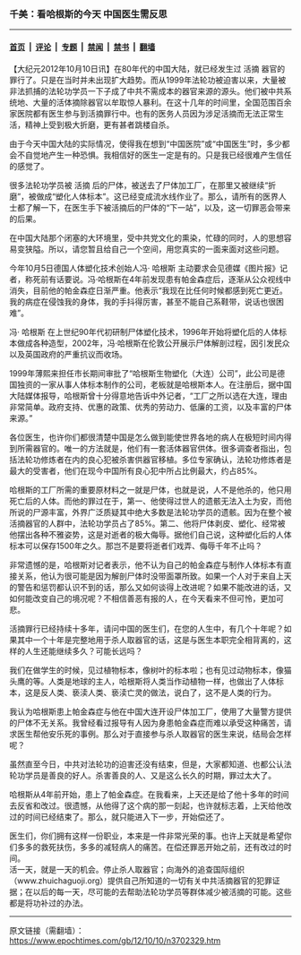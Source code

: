 ### 千美：看哈根斯的今天 中国医生需反思

---

#### [首页](../../../..?n3702329) &nbsp;|&nbsp; [评论](../../../../../epoch-comment?n3702329) &nbsp;|&nbsp; [专题](../../../../../epoch-special?n3702329) &nbsp;|&nbsp; [禁闻](../../../../../epoch-news?n3702329) &nbsp;|&nbsp; [禁书](../../../../../books?n3702329) &nbsp;|&nbsp; [翻墙](https://github.com/gfw-breaker/nogfw/blob/master/README.md?n3702329)


<div class="post_content" id="artbody" itemprop="articleBody">
 <!-- article content begin -->
 <p>
  【大纪元2012年10月10日讯】在80年代的中国大陆，就已经发生过
  <ok href="https://www.epochtimes.com/gb/tag/%E6%B4%BB%E6%91%98.html">
   活摘
  </ok>
  器官的罪行了。只是在当时并未出现扩大趋势。而从1999年法轮功被迫害以来，大量被非法抓捕的法轮功学员一下子成了中共不需成本的器官来源的源头。他们被中共系统地、大量的活体摘除器官以牟取惊人暴利。在这十几年的时间里，全国范围百余家医院都有医生参与到活摘罪行中。也有的医务人员因为涉足活摘而无法正常生活，精神上受到极大折磨，更有甚者跳楼自杀。
 </p>
 <p>
  由于今天中国大陆的实际情况，使得我在想到“中国医院”或“中国医生”时，多少都会不自觉地产生一种恐惧。我相信好的医生一定是有的。只是我已经很难产生信任的感觉了。
 </p>
 <p>
  很多法轮功学员被
  <ok href="https://www.epochtimes.com/gb/tag/%E6%B4%BB%E6%91%98.html">
   活摘
  </ok>
  后的尸体，被送去了尸体加工厂，在那里又被继续“折磨”，被做成“塑化人体标本”。这已经变成流水线作业了。那么，请所有的医界人士都了解一下，在医生手下被活摘后的尸体的“下一站”，以及，这一切罪恶会带来的后果。
 </p>
 <p>
  在中国大陆那个闭塞的大环境里，受中共党文化的熏染，忙碌的同时，人的思想容易变狭隘。所以，请您暂且给自己一个空间，用您真实的一面来面对这些问题。
 </p>
 <p>
  今年10月5日德国人体塑化技术创始人冯‧
  <ok href="https://www.epochtimes.com/gb/tag/%E5%93%88%E6%A0%B9%E6%96%AF.html">
   哈根斯
  </ok>
  主动要求会见德媒《图片报》记者，称死前有话要说。冯‧哈根斯在4年前发现患有帕金森症后，逐渐从公众视线中消失，目前他的帕金森症日渐严重。他表示“我现在比任何时候都感到死亡更近。我的病症在侵蚀我的身体，我的手抖得厉害，甚至不能自己系鞋带，说话也很困难”。
 </p>
 <p>
  冯‧
  <ok href="https://www.epochtimes.com/gb/tag/%E5%93%88%E6%A0%B9%E6%96%AF.html">
   哈根斯
  </ok>
  在上世纪90年代初研制尸体塑化技术，1996年开始将塑化后的人体标本做成各种造型，2002年，冯‧哈根斯在伦敦公开展示尸体解剖过程，因引发民众以及英国政府的严重抗议而收场。
 </p>
 <p>
  1999年薄熙来担任市长期间审批了“哈根斯生物塑化（大连）公司”，此公司是德国独资的一家从事人体标本制作的公司，老板就是哈根斯本人。在注册后，据中国大陆媒体报导，哈根斯曾十分得意地告诉中外记者，“工厂之所以选在大连，理由非常简单。政府支持、优惠的政策、优秀的劳动力、低廉的工资，以及丰富的尸体来源。”
 </p>
 <p>
  各位医生，也许你们都很清楚中国是怎么做到能使世界各地的病人在极短时间内得到所需器官的。唯一的方法就是，他们有一套活体器官供体。很多调查者指出，包括法轮功修炼者在内的良心犯被杀害供器官移植。多位专家确认，法轮功修炼者是最大的受害者，他们在现今中国所有良心犯中所占比例最大，约占85%。
 </p>
 <p>
  哈根斯的工厂所需的重要原材料之一就是尸体，也就是说，人不是他杀的，他只用死亡后的人体。而他的罪过在于，第一、他使得过世人的遗骸无法入土为安，而他所说的尸源丰富，外界广泛质疑其中绝大多数是法轮功学员的遗骸。因为在整个被活摘器官的人群中，法轮功学员占了85%。第二、他将尸体剥皮、塑化、经常被他摆出各种不雅姿势，这是对逝者的极大侮辱。据他们自己说，这种塑化后的人体标本可以保存1500年之久。那岂不是要将逝者们戏弄、侮辱千年不止吗？
 </p>
 <p>
  非常遗憾的是，哈根斯对记者表示，他不认为自己的帕金森症与制作人体标本有直接关系，他认为很可能是因为解剖尸体时没带面罩所致。如果一个人对于来自上天的警告和惩罚都认识不到的话，那么又如何谈得上改进呢？如果不能改进的话，又如何能改变自己的境况呢？不相信善恶有报的人，在今天看来不但可怜，更加可悲。
 </p>
 <p>
  活摘罪行已经持续十多年，请问中国的医生们，在您的人生中，有几个十年呢？如果其中一个十年是完整地用于杀人取器官的话，这是与医生本职完全相背离的，这样的人生还能继续多久？可能长远吗？
 </p>
 <p>
  我们在做学生的时候，见过植物标本，像树叶的标本啦；也有见过动物标本，像猫头鹰的等。人类是地球的主人，哈根斯将人类当作动植物一样，也做出了人体标本，这是反人类、亵渎人类、亵渎亡灵的做法，说白了，这不是人类的行为。
 </p>
 <p>
  我认为哈根斯患上帕金森症与他在中国大连开设尸体加工厂，使用了大量警方提供的尸体不无关系。我曾经看过报导有人因为身患帕金森症而难以承受这种痛苦，请求医生帮他安乐死的事例。那么对于直接参与杀人取器官的医生来说，结局会怎样呢？
 </p>
 <p>
  虽然直至今日，中共对法轮功的迫害还没有结束，但是，大家都知道、也都公认法轮功学员是善良的好人。杀害善良的人、又是这么长久的时期，罪过太大了。
 </p>
 <p>
  哈根斯从4年前开始，患上了帕金森症。在我看来，上天还是给了他十多年的时间去反省和改过。很遗憾，从他得了这个病的那一刻起，也许就标志着，上天给他改过的时间已经结束了。那么，就只能进入下一步，开始偿还了。
 </p>
 <p>
  医生们，你们拥有这样一份职业，本来是一件非常光荣的事。也许上天就是希望你们多多的救死扶伤，多多的减轻病人的痛苦。在偿还罪恶开始之前，还有改过的时间。
  <br/>
  活一天，就是一天的机会。停止杀人取器官；向海外的追查国际组织（www.zhuichaguoji.org）提供自己所知道的一切有关中共活摘器官的犯罪证据；在以后的每一天，尽可能的去帮助法轮功学员等群体减少被活摘的可能。这些都是将功补过的办法。
 </p>
 <p>
  <!-- article content end -->
  <div id="below_article_ad">
  </div>
 </p>
</div>


---

原文链接（需翻墙）：https://www.epochtimes.com/gb/12/10/10/n3702329.htm